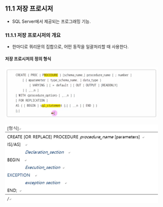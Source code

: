 ## 11.1 저장 프로시저 

- SQL Server에서 제공되는 프로그래밍 기능. 



### 11.1.1 저장 프로시저의 개요 

- 한마디로 쿼리문의 집합으로, 어떤 동작을 일괄처리할 때 사용한다. 



#### 저장 프로시저의 정의 형식 

<img src="images/image-20200529163022376.png" alt="image-20200529163022376" style="zoom:80%;" />











![image-20200529172243076](images/image-20200529172243076.png)